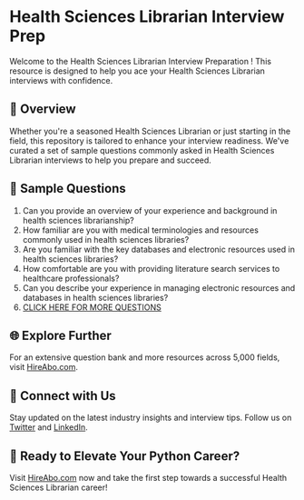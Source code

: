 # Health Sciences Librarian Interview Prep

Welcome to the Health Sciences Librarian Interview Preparation ! This resource is designed to help you ace your Health Sciences Librarian interviews with confidence.

## 🚀 Overview

Whether you're a seasoned Health Sciences Librarian or just starting in the field, this repository is tailored to enhance your interview readiness. We've curated a set of sample questions commonly asked in Health Sciences Librarian interviews to help you prepare and succeed.

## 📝 Sample Questions

1. Can you provide an overview of your experience and background in health sciences librarianship?
2. How familiar are you with medical terminologies and resources commonly used in health sciences libraries?
3. Are you familiar with the key databases and electronic resources used in health sciences libraries?
4. How comfortable are you with providing literature search services to healthcare professionals?
5. Can you describe your experience in managing electronic resources and databases in health sciences libraries?
6. [CLICK HERE FOR MORE QUESTIONS](https://hireabo.com/job/18_0_27/Health%20Sciences%20Librarian)

## 🌐 Explore Further

For an extensive question bank and more resources across 5,000 fields, visit [HireAbo.com](https://www.hireabo.com).

## 📱 Connect with Us

Stay updated on the latest industry insights and interview tips. Follow us on [Twitter](https://twitter.com/hireabo) and [LinkedIn](https://www.linkedin.com/in/hire-abo-3609972a8/).

## 🚀 Ready to Elevate Your Python Career?

Visit [HireAbo.com](https://www.hireabo.com) now and take the first step towards a successful Health Sciences Librarian career!